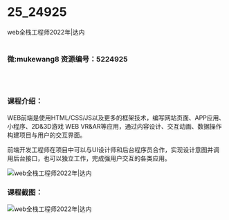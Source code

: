 # 25_24925
web全栈工程师2022年|达内
<br/></br>
<h3>微:mukewang8 资源编号：5224925</h3>
<br/></br>
<h3>课程介绍：</h3>
<p>WEB前端是使用HTML/CSS/JS以及更多的框架技术，编写网站页面、APP应用、小程序、2D&amp;3D游戏 WEB VR&amp;AR等应用，通过内容设计、交互动画、数据操作构建项目与用户的交互界面。</p>
<p>前端开发工程师在项目中可以与UI设计师和后台程序员合作，实现设计意图并调用后台接口，也可以独立工作，完成强用户交互的各类应用。</p>
<p><img src="https://www.ko996.com/wp-content/uploads/img/2022/06/1-103-300x157.png" alt="web全栈工程师2022年|达内"></p>
<div class="info-desc">
<h3>课程截图：</h3>
<p><img src="https://www.ko996.com/wp-content/uploads/img/2022/06/2-94.png" alt="web全栈工程师2022年|达内"></p>


			
</div>
